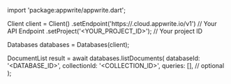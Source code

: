 import 'package:appwrite/appwrite.dart';

Client client = Client()
    .setEndpoint('https://<REGION>.cloud.appwrite.io/v1') // Your API Endpoint
    .setProject('<YOUR_PROJECT_ID>'); // Your project ID

Databases databases = Databases(client);

DocumentList result = await databases.listDocuments(
    databaseId: '<DATABASE_ID>',
    collectionId: '<COLLECTION_ID>',
    queries: [], // optional
);
